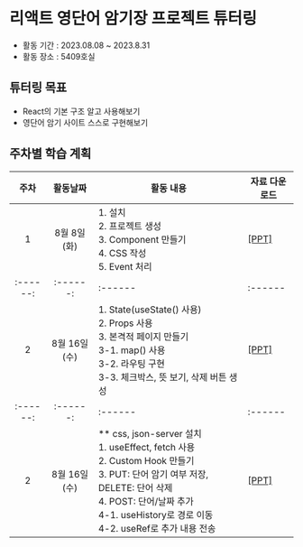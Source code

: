 # 리액트 영단어 암기장 프로젝트 튜터링
* 활동 기간 : 2023.08.08 ~ 2023.8.31
* 활동 장소 : 5409호실

## 튜터링 목표
- React의 기본 구조 알고 사용해보기
- 영단어 암기 사이트 스스로 구현해보기

## 주차별 학습 계획
| 주차 | 활동날짜 | <center>활동 내용</center> | <center>자료 다운로드</center> |
| :------: | :------: | :------ | :------ |
| 1 | 8월 8일 (화)|  1. 설치</br> 2. 프로젝트 생성</br> 3. Component 만들기</br> 4. CSS 작성</br> 5. Event 처리|[[PPT]](https://github.com/ksw06086/React_tutoring/raw/main/PPT/리액트_강의_1주차.pptx)|
| :------: | :------: | :------ | :------ |
| 2 | 8월 16일 (수)|  1. State(useState() 사용)</br> 2. Props 사용</br> 3. 본격적 페이지 만들기</br> 3-1. map() 사용</br> 3-2. 라우팅 구현</br> 3-3. 체크박스, 뜻 보기, 삭제 버튼 생성|[[PPT]](https://github.com/ksw06086/React_tutoring/raw/main/PPT/리액트_강의_2주차.pptx)|
| :------: | :------: | :------ | :------ |
| 2 | 8월 16일 (수)|  ** css, json-server 설치</br> 1. useEffect, fetch 사용</br> 2. Custom Hook 만들기</br> 3. PUT: 단어 암기 여부 저장, DELETE: 단어 삭제</br> 4. POST: 단어/날짜 추가</br> 4-1. useHistory로 경로 이동</br> 4-2. useRef로 추가 내용 전송|[[PPT]](https://github.com/ksw06086/React_tutoring/raw/main/PPT/리액트_강의_3주차.pptx)|